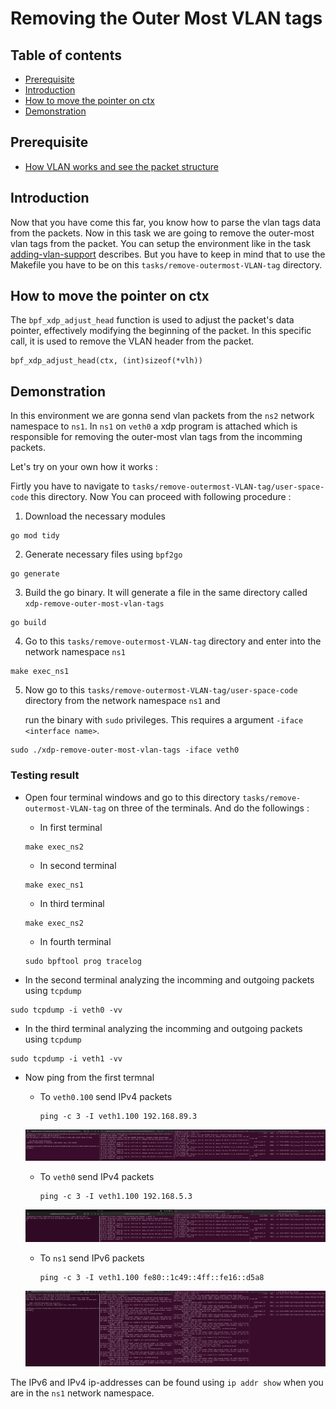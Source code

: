 # Removing the Outer Most VLAN tags 

## Table of contents
 - [Prerequisite](#prerequisite)
 - [Introduction](#introduction)
 - [How to move the pointer on ctx](#how-to-move-the-pointer-on-ctx)
 - [Demonstration](#demonstration)
 
## Prerequisite
 - [How VLAN works and see the packet structure](https://github.com/REZ-OAN/xdp-tutorials/blob/main/docs/vlan-working.md)
## Introduction
Now that you have come this far, you know how to parse the vlan tags data from the packets. Now in this task we are going to remove the outer-most vlan tags from the packet. You can setup the environment like in the task [adding-vlan-support](https://github.com/REZ-OAN/xdp-tutorials/blob/main/tasks/adding-vlan-support) describes. But you have to keep in mind that to use the Makefile you have to be on this `tasks/remove-outermost-VLAN-tag` directory.

## How to move the pointer on ctx
The `bpf_xdp_adjust_head` function is used to adjust the packet's data pointer, effectively modifying the beginning of the packet. In this specific call, it is used to remove the VLAN header from the packet.
```
bpf_xdp_adjust_head(ctx, (int)sizeof(*vlh))
```
## Demonstration 
In this environment we are gonna send vlan packets from the `ns2` network namespace to `ns1`. In `ns1` on `veth0` a xdp program is attached which is responsible for removing the outer-most vlan tags from the incomming packets.


Let's try on your own how it works :

Firtly you have to navigate to `tasks/remove-outermost-VLAN-tag/user-space-code` this directory. Now You can proceed with following procedure :
1. Download the necessary modules
```
go mod tidy
```
2. Generate necessary files using `bpf2go`
```
go generate
```
3. Build the go binary. It will generate a file in the same directory called `xdp-remove-outer-most-vlan-tags`
```
go build
```
4. Go to this `tasks/remove-outermost-VLAN-tag` directory and  enter into the network namespace `ns1`
```
make exec_ns1
```
5. Now go to this `tasks/remove-outermost-VLAN-tag/user-space-code` directory from the network namespace `ns1` and

   run the binary with `sudo` privileges. This requires a argument `-iface <interface name>`.
```
sudo ./xdp-remove-outer-most-vlan-tags -iface veth0
```

### Testing result
 - Open four terminal windows and go to this directory  `tasks/remove-outermost-VLAN-tag` on three of the terminals. And do the followings :
    - In first terminal

    ```
    make exec_ns2
    ```
    - In second terminal

    ```
    make exec_ns1
    ``` 
    - In third terminal

    ```
    make exec_ns2
    ```
    - In fourth terminal

    ```
    sudo bpftool prog tracelog
    ```
- In the second terminal analyzing the incomming and outgoing packets using `tcpdump`

```
sudo tcpdump -i veth0 -vv
```
- In the third terminal analyzing the incomming and outgoing packets using `tcpdump`

```
sudo tcpdump -i veth1 -vv
```
- Now ping from the first termnal 
    - To `veth0.100` send IPv4 packets

        ```
        ping -c 3 -I veth1.100 192.168.89.3
        ```
    ![ping-to-veth0.100-ipv4](https://github.com/REZ-OAN/xdp-tutorials/blob/main/tasks/remove-outermost-VLAN-tag/images/ipv4-test.png)

    - To `veth0` send IPv4 packets

        ```
        ping -c 3 -I veth1.100 192.168.5.3
        ```
    ![ping-to-veth0-ipv4](https://github.com/REZ-OAN/xdp-tutorials/blob/main/tasks/remove-outermost-VLAN-tag/images/ipv4-to-veth0.png)

    - To `ns1` send IPv6 packets    

        ```
        ping -c 3 -I veth1.100 fe80::1c49::4ff::fe16::d5a8
        ```

    ![ping-to-ns1-ipv6](https://github.com/REZ-OAN/xdp-tutorials/blob/main/tasks/remove-outermost-VLAN-tag/images/ipv6-test.png)

The IPv6 and IPv4 ip-addresses can be found using `ip addr show` when you are in the `ns1` network namespace.